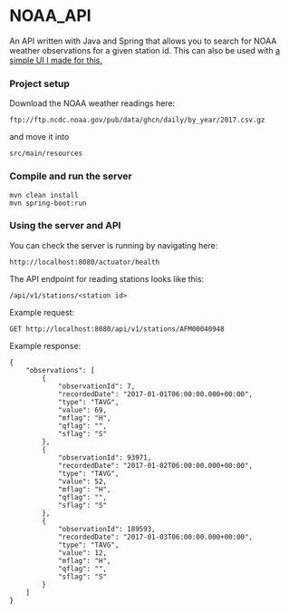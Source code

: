 # NOAA_API

An API written with Java and Spring that allows you to search for NOAA weather observations for a given station id. This can also be used with [a simple UI I made for this.](https://github.com/adamb3ard/noaa-ui)

### Project setup
Download the NOAA weather readings here:
```
ftp://ftp.ncdc.noaa.gov/pub/data/ghcn/daily/by_year/2017.csv.gz
```
and move it into 
```
src/main/resources
```

### Compile and run the server
```
mvn clean install
mvn spring-boot:run
```

### Using the server and API
You can check the server is running by navigating here:
```
http://localhost:8080/actuator/health
```

The API endpoint for reading stations looks like this:
```
/api/v1/stations/<station id>
```

Example request:
```
GET http://localhost:8080/api/v1/stations/AFM00040948
```

Example response:
```
{
    "observations": [
        {
            "observationId": 7,
            "recordedDate": "2017-01-01T06:00:00.000+00:00",
            "type": "TAVG",
            "value": 69,
            "mflag": "H",
            "qflag": "",
            "sflag": "S"
        },
        {
            "observationId": 93971,
            "recordedDate": "2017-01-02T06:00:00.000+00:00",
            "type": "TAVG",
            "value": 52,
            "mflag": "H",
            "qflag": "",
            "sflag": "S"
        },
        {
            "observationId": 189593,
            "recordedDate": "2017-01-03T06:00:00.000+00:00",
            "type": "TAVG",
            "value": 12,
            "mflag": "H",
            "qflag": "",
            "sflag": "S"
        }
    ]
}
```
